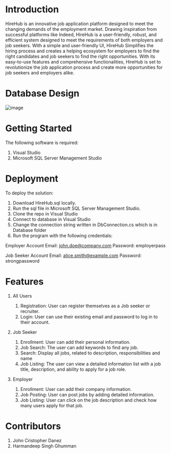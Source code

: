 # Introduction 
HireHub is an innovative job application platform designed to meet the changing demands of the employment
market. Drawing inspiration from successful platforms like Indeed, HireHub is a user-friendly, robust, and
efficient system designed to meet the requirements of both employers and job seekers. With a simple and
user-friendly UI, HireHub Simplifies the hiring process and creates a helping ecosystem for employers to find
the right candidates and job seekers to find the right opportunities. With its easy-to-use features and
comprehensive functionalities, HireHub is set to revolutionize the job application process and create more
opportunities for job seekers and employers alike.

# Database Design
![image](https://github.com/jadanez/HireHub/assets/122333839/b74a4de3-8820-485f-b7a6-3b647ccd28d5)

# Getting Started
The following software is required:
1. Visual Studio
2. Microsoft SQL Server Management Studio

# Deployment
To deploy the solution:
1. Download HireHub.sql locally.
2. Run the sql file in Microsoft SQL Server Management Studio.
3. Clone the repo in Visual Studio
4. Connect to database in Visual Studio
5. Change the connection string written in DbConnection.cs which is in Database folder
6. Run the program with the following credentials:

Employer Account
      Email: john.doe@company.com
      Password: employerpass

Job Seeker Account
      Email: alice.smith@example.com
      Password: strongpassword
  
# Features  

1. All Users
   1. Registration: User can register themselves as a Job seeker or recruiter.
   2. Login: User can use their existing email and password to log in to their account.
  
3. Job Seeker
   1. Enrollment: User can add their personal information.
   2. Job Search: The user can add keywords to find any job.
   3. Search: Display all jobs, related to description, responsibilities and name
   4. Job Listing: The user can view a detailed information list with a job title, description, and ability to apply for a job role.
4. Employer
   1. Enrollment: User can add their company information.
   2. Job Posting: User can post jobs by adding detailed information.
   3. Job Listing: User can click on the job description and check how many users apply for that job.
  
# Contributors
1. John Cristopher Danez
2. Harmandeep Singh Ghumman
